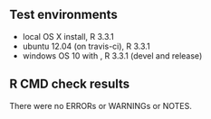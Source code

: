 ## Test environments
* local OS X install, R 3.3.1
* ubuntu 12.04 (on travis-ci), R 3.3.1
* windows OS 10 with , R 3.3.1 (devel and release)

## R CMD check results
There were no ERRORs or WARNINGs or NOTES. 
